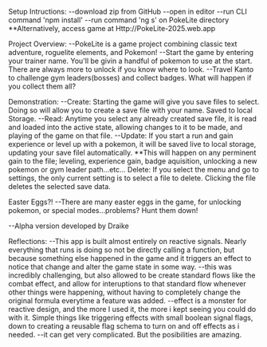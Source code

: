 Setup Intructions:
--download zip from GitHub
--open in editor
--run CLI command 'npm install'
--run command 'ng s' on PokeLite directory
\*\*Alternatively, access game at Http://PokeLite-2025.web.app

Project Overview:
--PokeLite is a game project combining classic text adventure, roguelite elements, and Pokemon!
--Start the game by entering your trainer name. You'll be givin a handful of pokemon to use at the start. There are always more to unlock if you know where to look.
--Travel Kanto to challenge gym leaders(bosses) and collect badges. What will happen if you collect them all?

Demonstration:
--Create: Starting the game will give you save files to select. Doing so will allow you to create a save file with your name. Saved to local Storage.
--Read: Anytime you select any already created save file, it is read and loaded into the active state, allowing changes to it to be made, and playing of the game on that file.
--Update: If you start a run and gain experience or level up with a pokemon, it will be saved live to local storage, updating your save filel automatically. \*\*This will happen on any perminent gain to the file; leveling, experience gain, badge aquisition, unlocking a new pokemon or gym leader path...etc...
Delete: If you select the menu and go to settings, the only current setting is to select a file to delete. Clicking the file deletes the selected save data.

Easter Eggs?!
--There are many easter eggs in the game, for unlocking pokemon, or special modes...problems? Hunt them down!

--Alpha version developed by Draike

Reflections:
--This app is built almost entirely on reactive signals. Nearly everything that runs is doing so not be directly calling a function, but because something else happened in the game and it triggers an effect to notice that change and alter the game state in some way.
--this was incredibly challenging, but also allowed to be create standard flows like the combat effect, and allow for interuptions to that standard flow whenever other things were happening, without having to completely change the original formula everytime a feature was added.
--effect is a monster for reactive design, and the more I used it, the more i kept seeing you could do with it. Simple things like triggering effects with small boolean signal flags, down to creating a reusable flag schema to turn on and off effects as i needed.
--it can get very complicated. But the posibilities are amazing.
